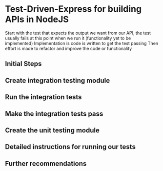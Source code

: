 # Test-Driven-Express for building APIs in NodeJS

Start with the test that expects the output we want from our API, the test usually fails at this point when we run it (functionality yet to be implemented)
Implementation is code is written to get the test passing
Then effort is made to refactor and improve the code or functionality

## Initial Steps

## Create integration testing module

## Run the integration tests

## Make the integration tests pass

## Create the unit testing module

## Detailed instructions for running our tests

## Further recommendations
